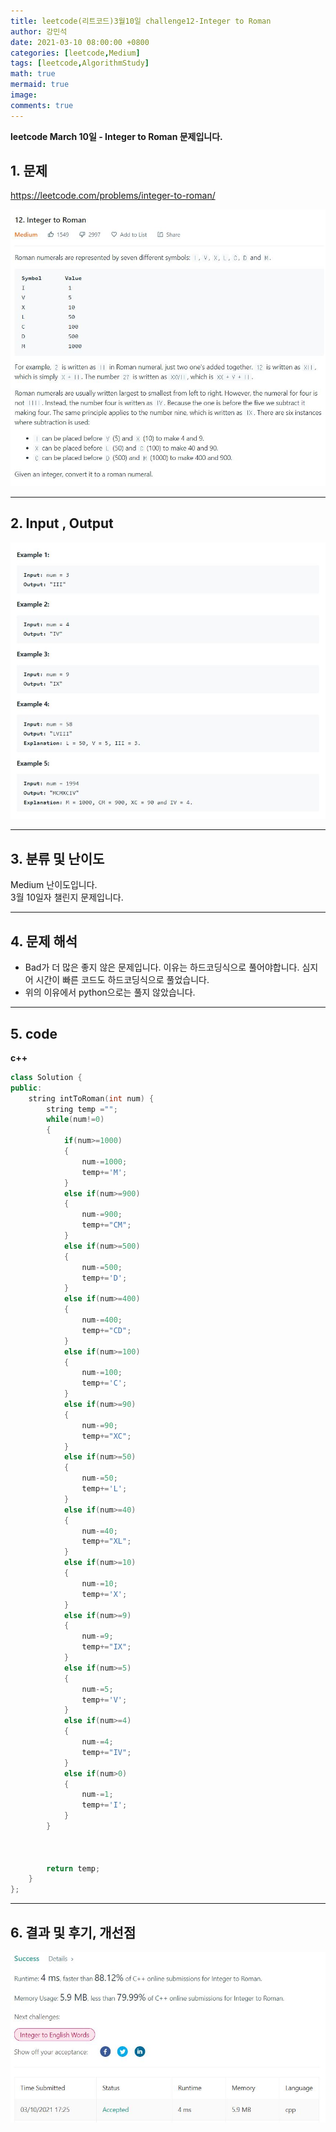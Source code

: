 ```yaml
---
title: leetcode(리트코드)3월10일 challenge12-Integer to Roman
author: 강민석
date: 2021-03-10 08:00:00 +0800
categories: [leetcode,Medium]
tags: [leetcode,AlgorithmStudy]
math: true
mermaid: true
image: 
comments: true
---
```


**leetcode March 10일 - Integer to Roman 문제입니다.**

## 1. 문제
<https://leetcode.com/problems/integer-to-roman/>  

![](/assets/img/sample/leetcode/12/Problem.JPG)  

-----  

## 2. Input , Output

![](/assets/img/sample/leetcode/12/input.JPG)  

-----  

## 3. 분류 및 난이도

Medium 난이도입니다.  
3월 10일자 챌린지 문제입니다. 

-----  

## 4. 문제 해석

- Bad가 더 많은 좋지 않은 문제입니다. 이유는 하드코딩식으로 풀어야합니다. 심지어 시간이 빠른 코드도 하드코딩식으로 풀었습니다.
- 위의 이유에서 python으로는 풀지 않았습니다.

-----  

## 5. code

**c++**

```c++
class Solution {
public:
    string intToRoman(int num) {
        string temp ="";
        while(num!=0)
        {
            if(num>=1000)
            {
                num-=1000;
                temp+='M';
            }
            else if(num>=900)
            {
                num-=900;
                temp+="CM";
            }
            else if(num>=500)
            {
                num-=500;
                temp+='D';
            }
            else if(num>=400)
            {
                num-=400;
                temp+="CD";
            }
            else if(num>=100)
            {
                num-=100;
                temp+='C';
            }
            else if(num>=90)
            {
                num-=90;
                temp+="XC";
            }
            else if(num>=50)
            {
                num-=50;
                temp+='L';
            }
            else if(num>=40)
            {
                num-=40;
                temp+="XL";
            }
            else if(num>=10)
            {
                num-=10;
                temp+='X';
            }
            else if(num>=9)
            {
                num-=9;
                temp+="IX";
            }
            else if(num>=5)
            {
                num-=5;
                temp+='V';
            }
            else if(num>=4)
            {
                num-=4;
                temp+="IV";
            }
            else if(num>0)
            {
                num-=1;
                temp+='I';
            }
        }
        

        
        return temp;
    }
};
```

-----

## 6. 결과 및 후기, 개선점

![](/assets/img/sample/leetcode/12/result.JPG)  




